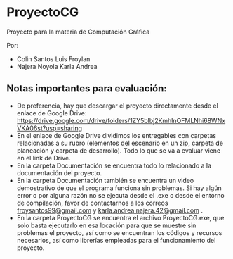 # ProyectoCG
Proyecto para la materia de Computación Gráfica

Por:
* Colin Santos Luis Froylan
* Najera Noyola Karla Andrea

## Notas importantes para evaluación:
* De preferencia, hay que descargar el proyecto directamente desde el enlace de Google Drive: https://drive.google.com/drive/folders/1ZY5blbj2KmhlnOFMLNhi68WNxVKA06st?usp=sharing
* En el enlace de Google Drive dividimos los entregables con carpetas relacionadas a su rubro (elementos del escenario en un zip, carpeta de planeación y carpeta de desarrollo). Todo lo que se va a evaluar viene en el link de Drive.
* En la carpeta Documentación se encuentra todo lo relacionado a la documentación del proyecto.
* En la carpeta Documentación también se encuentra un video demostrativo de que el programa funciona sin problemas. Si hay algún error o por alguna razón no se ejecuta desde el .exe o desde el entorno de compilación, favor de contactarnos a los correos froysantos99@gmail.com y karla.andrea.najera.42@gmail.com .
* En la carpeta ProyectoCG se encuentra el archivo ProyectoCG.exe, que solo basta ejecutarlo en esa locación para que se muestre sin problemas el proyecto, así como se encuentran los códigos y recursos necesarios, así como librerías empleadas para el funcionamiento del proyecto.
